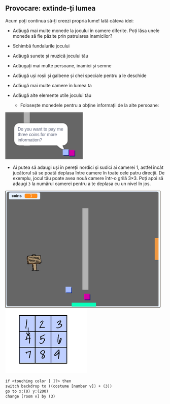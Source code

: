 ## Provocare: extinde-ți lumea

Acum poți continua să-ți creezi propria lume! Iată câteva idei:

+ Adăugă mai multe monede la jocului în camere diferite. Poți lăsa unele monede să fie păzite prin patrularea inamicilor?
+ Schimbă fundalurile jocului
+ Adăugă sunete și muzică jocului tău
+ Adăugați mai multe persoane, inamici și semne
+ Adăugă uși roșii și galbene și chei speciale pentru a le deschide
+ Adăugă mai multe camere în lumea ta
+ Adăugă alte elemente utile jocului tău
    
    + Folosește monedele pentru a obține informații de la alte persoane:

![captură de ecran](images/world-bribe.png)

+ Ai putea să adaugi uși în pereții nordici și sudici ai camerei 1, astfel încât jucătorul să se poată deplasa între camere în toate cele patru direcții. De exemplu, jocul tău poate avea nouă camere într-o grilă 3×3. Poți apoi să adaugi `3` la numărul camerei pentru a te deplasa cu un nivel în jos.

![captură de ecran](images/north-south-rooms.png) ![captură de ecran](images/number-grid.png)

```blocks3
if <touching color [ ]?> then
switch backdrop to ((costume [number v]) + (3))
go to x:(0) y:(200)
change [room v] by (3)
```